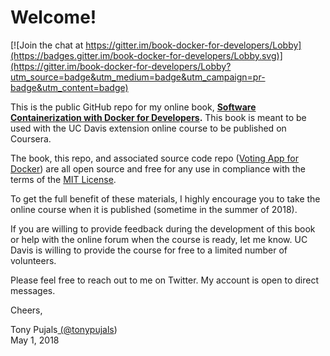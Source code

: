 # Welcome!

[![Join the chat at https://gitter.im/book-docker-for-developers/Lobby](https://badges.gitter.im/book-docker-for-developers/Lobby.svg)](https://gitter.im/book-docker-for-developers/Lobby?utm_source=badge&utm_medium=badge&utm_campaign=pr-badge&utm_content=badge)

This is the public GitHub repo for my online book, [**Software Containerization with Docker for Developers**](https://books.tonypujals.io/docker/)**.** This book is meant to be used with the UC Davis extension online course to be published on Coursera.

The book, this repo, and associated source code repo \([Voting App for Docker](https://github.com/subfuzion/docker-voting-app-nodejs)\) are all open source and free for any use in compliance with the terms of the [MIT License](https://raw.githubusercontent.com/subfuzion/book-docker-for-developers/master/LICENSE).

To get the full benefit of these materials, I highly encourage you to take the online course when it is published \(sometime in the summer of 2018\).

If you are willing to provide feedback during the development of this book or help with the online forum when the course is ready, let me know. UC Davis is willing to provide the course for free to a limited number of volunteers.

Please feel free to reach out to me on Twitter. My account is open to direct messages.

Cheers,

Tony Pujals[ \(@tonypujals](https://twitter.com/tonypujals)\)  
May 1, 2018  


